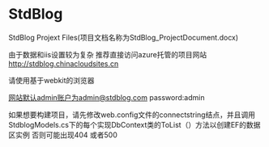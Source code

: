 # StdBlog

StdBlog Projext Files(项目文档名称为StdBlog_ProjectDocument.docx)

由于数据和iis设置较为复杂  推荐直接访问azure托管的项目网站 http://stdblog.chinacloudsites.cn

请使用基于webkit的浏览器

网站默认admin账户为admin@stdblog.com password:admin

如果想要构建项目，请先修改web.config文件的connectstring结点，并且调用StdblogModels.cs下的每个实现DbContext类的ToList（）方法以创建EF的数据区实例 否则可能出现404 或者500
